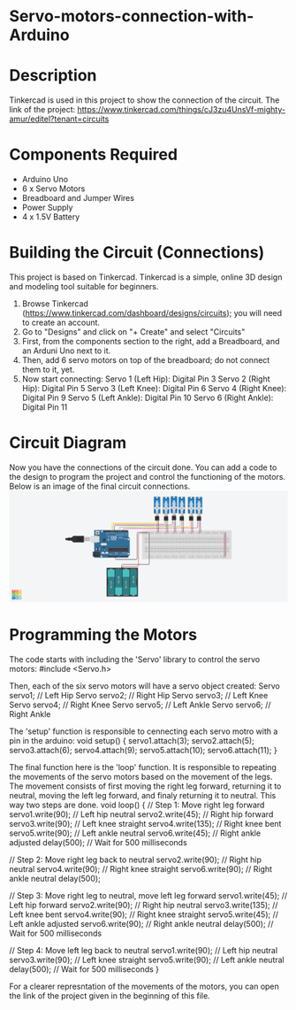 # Servo-motors-connection-with-Arduino
# Description 
Tinkercad is used in this project to show the connection of the circuit.
The link of the project: https://www.tinkercad.com/things/cJ3zu4UnsVf-mighty-amur/editel?tenant=circuits 


# Components Required 
- Arduino Uno
- 6 x Servo Motors
- Breadboard and Jumper Wires
- Power Supply
- 4 x 1.5V Battery

  
# Building the Circuit (Connections)
This project is based on Tinkercad. Tinkercad is a simple, online 3D design and modeling tool suitable for beginners. 
1. Browse Tinkercad (https://www.tinkercad.com/dashboard/designs/circuits); you will need to create an account.
2. Go to "Designs" and click on "+ Create" and select "Circuits"
3. First, from the components section to the right, add a Breadboard, and an Arduni Uno next to it.
4. Then, add 6 servo motors on top of the breadboard; do not connect them to it, yet.
6. Now start connecting: Servo 1 (Left Hip): Digital Pin 3
Servo 2 (Right Hip): Digital Pin 5
Servo 3 (Left Knee): Digital Pin 6
Servo 4 (Right Knee): Digital Pin 9
Servo 5 (Left Ankle): Digital Pin 10
Servo 6 (Right Ankle): Digital Pin 11


# Circuit Diagram 
Now you have the connections of the circuit done. You can add a code to the design to program the project and control the functioning of the motors.
Below is an image of the final circuit connections. ![output](https://github.com/HayaBinsalim/Servo-motors-connection-with-Arduino/blob/main/ArdServo%20(1).png)

# Programming the Motors 
The code starts with including the 'Servo' library to control the servo motors:
#include <Servo.h>

Then, each of the six servo motors will have a servo object created: 
Servo servo1; // Left Hip
Servo servo2; // Right Hip
Servo servo3; // Left Knee
Servo servo4; // Right Knee
Servo servo5; // Left Ankle
Servo servo6; // Right Ankle

The 'setup' function is responsible to cennecting each servo motro with a pin in the arduino: 
void setup() {
  servo1.attach(3);
  servo2.attach(5);
  servo3.attach(6);
  servo4.attach(9);
  servo5.attach(10);
  servo6.attach(11);
}

The final function here is the 'loop' function. It is responsible to repeating the movements of the servo motors based on the movement of the legs. The movement consists of first moving the right leg forward, returning it to neutral, moving the left leg forward, and finaly returning it to neutral. This way two steps are done. 
void loop() {
  // Step 1: Move right leg forward
  servo1.write(90); // Left hip neutral
  servo2.write(45); // Right hip forward
  servo3.write(90); // Left knee straight
  servo4.write(135); // Right knee bent
  servo5.write(90); // Left ankle neutral
  servo6.write(45); // Right ankle adjusted
  delay(500); // Wait for 500 milliseconds

  // Step 2: Move right leg back to neutral
  servo2.write(90); // Right hip neutral
  servo4.write(90); // Right knee straight
  servo6.write(90); // Right ankle neutral
  delay(500);

  // Step 3: Move right leg to neutral, move left leg forward
  servo1.write(45); // Left hip forward
  servo2.write(90); // Right hip neutral
  servo3.write(135); // Left knee bent
  servo4.write(90); // Right knee straight
  servo5.write(45); // Left ankle adjusted
  servo6.write(90); // Right ankle neutral
  delay(500); // Wait for 500 milliseconds

  // Step 4: Move left leg back to neutral
  servo1.write(90); // Left hip neutral
  servo3.write(90); // Left knee straight
  servo5.write(90); // Left ankle neutral
  delay(500); // Wait for 500 milliseconds
}

For a clearer represntation of the movements of the motors, you can open the link of the project given in the beginning of this file. 

